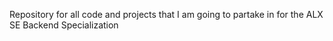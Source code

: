 Repository for all code and projects that I am going to partake in for the ALX SE Backend Specialization
